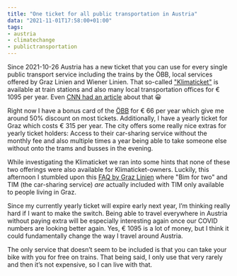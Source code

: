 ```yaml
---
title: "One ticket for all public transportation in Austria"
data: "2021-11-01T17:58:00+01:00"
tags:
- austria
- climatechange
- publictransportation
---
```


Since 2021-10-26 Austria has a new ticket that you can use for every single public transport service including the trains by the ÖBB, local services offered by Graz Linien and Wiener Linien. That so-called ["Klimaticket"](https://klimaticket.at) is available at train stations and also many local transportation offices for € 1095 per year. Even [CNN had an article](https://edition.cnn.com/travel/article/austria-klimaticket/index.html?utm_source=twCNN&utm_medium=social&utm_term=link&utm_content=2021-10-26T16%3A31%3A07) about that 😀

Right now I have a bonus card of the [ÖBB](https://oebb.at) for € 66 per year which give me around 50% discount on most tickets. Additionally, I have a yearly ticket for Graz which costs € 315 per year. The city offers some really nice extras for yearly ticket holders: Access to their car-sharing service without the monthly fee and also multiple times a year being able to take someone else without onto the trams and busses in the evening.

While investigating the Klimaticket we ran into some hints that none of these two offerings were also available for Klimaticket-owners. Luckily, this afternoon I stumbled upon this [FAQ by Graz Linien](https://www.holding-graz.at/wp-content/uploads/2021/10/FAQ-Klimaticket-Oesterreich-1.pdf) where "Bim for two" and TIM (the car-sharing service) *are* actually included with TIM only available to people living in Graz.

Since my currently yearly ticket will expire early next year, I’m thinking really hard if I want to make the switch. Being able to travel everywhere in Austria without paying extra will be especially interesting again once our COVID numbers are looking better again. Yes, € 1095 is a lot of money, but I think it could fundamentally change the way I travel around Austria.

The only service that doesn’t seem to be included is that you can take your bike with you for free on trains. That being said, I only use that very rarely and then it’s not expensive, so I can live with that.